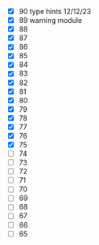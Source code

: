 - [x] 90 type hints 12/12/23
- [x] 89 warning module
- [x] 88
- [x] 87
- [x] 86
- [x] 85
- [x] 84
- [x] 83
- [x] 82
- [x] 81
- [x] 80
- [x] 79
- [x] 78
- [x] 77
- [x] 76
- [x] 75
- [ ] 74
- [ ] 73
- [ ] 72
- [ ] 71
- [ ] 70
- [ ] 69
- [ ] 68
- [ ] 67
- [ ] 66
- [ ] 65